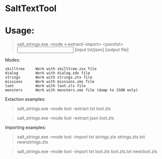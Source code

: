 # SaltTextTool
# Usage:
> salt_strings.exe -mode <mode> <mode> <-extract/-import> <json/txt> <input game file> [input txt/json] [output file]
  
Modes:
```
skilltree     Work with skilltree.zsx file
dialog        Work with dialog.zdx file
strings       Work with strings.ztx file
missions      Work with missions.zms file
loot          Work with loot.zls file
monsters      Work with monsters.zms file (dump to JSON only)
```
  
Extaction examples:
> salt_strings.exe -mode loot -extract txt loot.zls
  
> salt_strings.exe -mode loot -extract json loot.zls

Importing examples:
> salt_strings.exe -mode loot -import txt strings.ztx strings.ztx.txt new\strings.ztx

> salt_strings.exe -mode loot -import txt loot.zls loot.zls.txt new\loot.zls
